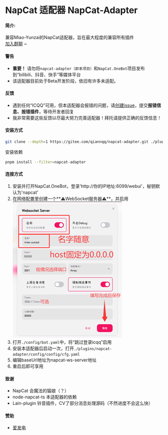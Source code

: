 # NapCat 适配器 NapCat-Adapter
#### 简介:
兼容Miao-Yunzai的NapCat适配器，旨在最大程度的兼容所有插件<br>
[加入群聊](https://qm.qq.com/q/DP6Y6UxIqc) ~
#### 警告
  - **重要！** 请勿将`napcat-adapter（即本项目）`和`NapCat.OneBot`项目发布到“bilibili、抖音、快手”等媒体平台
  - 该适配器目前处于Beta开发阶段，依旧有许多未适配。

#### 反馈
  - 遇到任何“ICQQ”可用，但本适配器会报错的问题，请[创建issue](https://gitee.com/qiannqq/napcat-adapter/issues/new/choose)，提交**报错信息、报错插件**，等待开发者回复
  - 我非常需要这些反馈以尽最大努力完善适配器！拜托请提供正确的反馈信息！

#### 安装方式
```bash
git clone --depth=1 https://gitee.com/qiannqq/napcat-adapter.git ./plugins/napcat-adapter
```
安装依赖
```bash
pnpm install --filter=napcat-adapter
```

#### 连接方式
  1. 安装并打开NapCat.OneBot，登录'http://你的IP地址:6099/webui'，秘钥默认为'napcat'
  2. 在网络配置里创建一个**⚠️WebSocket服务器⚠️**，并启用<br>
![cfg-napcat](./apps/cfg-napcat.png)
  3. 打开`./config/bot.yaml`中，将“跳过登录icqq”启用
  4. 安装本适配器后启动一次，打开`./plugins/napcat-adapter/config/config/cfg.yaml`
  5. 编辑baseUrl地址为napcat-ws-server地址
  6. 重启后即可享用

#### 致谢
  - NapCat 会魔法的猫娘（？）
  - node-napcat-ts 本适配器的依赖
  - Lain-plugin 铃音插件，CV了部分消息处理源码（不然进度不会这么快）

#### 赞助
  - [爱发电](https://afdian.com/a/qiannqq)